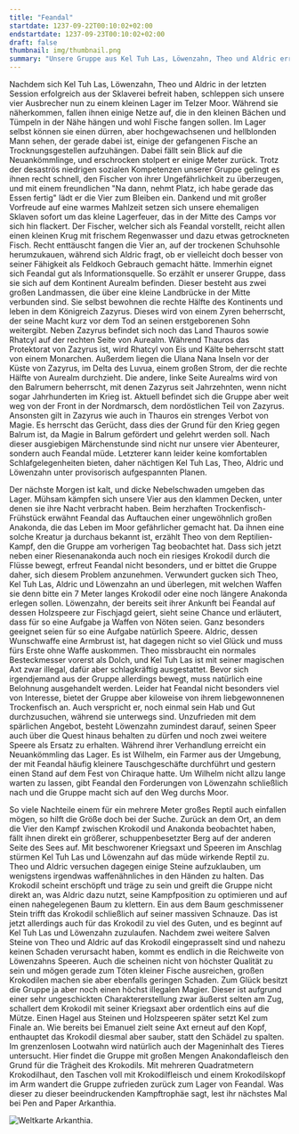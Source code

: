 ```yaml
---
title: "Feandal"
startdate: 1237-09-22T00:10:02+02:00
endstartdate: 1237-09-23T00:10:02+02:00
draft: false
thumbnail: img/thumbnail.png
summary: "Unsere Gruppe aus Kel Tuh Las, Löwenzahn, Theo und Aldric erreicht ein diesmal das Lager im Telzer Moor, welches sie beim letzten Mal entdeckt haben. Hier lernen Sie Feandal den Fischer kennen, welcher ihnen erstmal kurz zusammenfasst, in welchem Land und in welcher Welt Sie sich überhaupt befinden. Nach einer Nacht im Lager von Feandal hat der noch einen Auftrag für unsere Gruppe. Wie dieser lautet und wie sich die Vier hierbei anstellen, erfahrt ihr hier:"
---
```


Nachdem sich Kel Tuh Las, Löwenzahn, Theo und Aldric in der letzten Session erfolgreich aus der Sklaverei befreit haben, schleppen sich unsere vier Ausbrecher nun zu einem kleinen Lager im Telzer Moor. Während sie näherkommen, fallen ihnen einige Netze auf, die in den kleinen Bächen und Tümpeln in der Nähe hängen und wohl Fische fangen sollen. Im Lager selbst können sie einen dürren, aber hochgewachsenen und hellblonden Mann sehen, der gerade dabei ist, einige der gefangenen Fische an Trocknungsgestellen aufzuhängen. Dabei fällt sein Blick auf die Neuankömmlinge, und erschrocken stolpert er einige Meter zurück. Trotz der desaströs niedrigen sozialen Kompetenzen unserer Gruppe gelingt es ihnen recht schnell, den Fischer von ihrer Ungefährlichkeit zu überzeugen, und mit einem freundlichen "Na dann, nehmt Platz, ich habe gerade das Essen fertig" lädt er die Vier zum Bleiben ein. Dankend und mit großer Vorfreude auf eine warmes Mahlzeit setzen sich unsere ehemaligen Sklaven sofort um das kleine Lagerfeuer, das in der Mitte des Camps vor sich hin flackert. Der Fischer, welcher sich als Feandal vorstellt, reicht allen einen kleinen Krug mit frischem Regenwasser und dazu etwas getrockneten Fisch. Recht enttäuscht fangen die Vier an, auf der trockenen Schuhsohle herumzukauen, während sich Aldric fragt, ob er vielleicht doch besser von seiner Fähigkeit als Feldkoch Gebrauch gemacht hätte. Immerhin eignet sich Feandal gut als Informationsquelle. So erzählt er unserer Gruppe, dass sie sich auf dem Kontinent Aurealm befinden. Dieser besteht aus zwei großen Landmassen, die über eine kleine Landbrücke in der Mitte verbunden sind. Sie selbst bewohnen die rechte Hälfte des Kontinents und leben in dem Königreich Zazyrus. Dieses wird von einem Zyren beherrscht, der seine Macht kurz vor dem Tod an seinen erstgeborenen Sohn weitergibt. Neben Zazyrus befindet sich noch das Land Thauros sowie Rhatcyl auf der rechten Seite von Aurealm. Während Thauros das Protektorat von Zazyrus ist, wird Rhatcyl von Eis und Kälte beherrscht statt von einem Monarchen. Außerdem liegen die Ulana Nana Inseln vor der Küste von Zazyrus, im Delta des Luvua, einem großen Strom, der die rechte Hälfte von Aurealm durchzieht. Die andere, linke Seite Aurealms wird von den Balrumern beherrscht, mit denen Zazyrus seit Jahrzehnten, wenn nicht sogar Jahrhunderten im Krieg ist. Aktuell befindet sich die Gruppe aber weit weg von der Front in der Nordmarsch, dem nordöstlichen Teil von Zazyrus. Ansonsten gilt in Zazyrus wie auch in Thauros ein strenges Verbot von Magie. Es herrscht das Gerücht, dass dies der Grund für den Krieg gegen Balrum ist, da Magie in Balrum gefördert und gelehrt werden soll. Nach dieser ausgiebigen Märchenstunde sind nicht nur unsere vier Abenteurer, sondern auch Feandal müde. Letzterer kann leider keine komfortablen Schlafgelegenheiten bieten, daher nächtigen Kel Tuh Las, Theo, Aldric und Löwenzahn unter provisorisch aufgespannten Planen.

Der nächste Morgen ist kalt, und dicke Nebelschwaden umgeben das Lager. Mühsam kämpfen sich unsere Vier aus den klammen Decken, unter denen sie ihre Nacht verbracht haben. Beim herzhaften Trockenfisch-Frühstück erwähnt Feandal das Auftauchen einer ungewöhnlich großen Anakonda, die das Leben im Moor gefährlicher gemacht hat. Da ihnen eine solche Kreatur ja durchaus bekannt ist, erzählt Theo von dem Reptilien-Kampf, den die Gruppe am vorherigen Tag beobachtet hat. Dass sich jetzt neben einer Riesenanakonda auch noch ein riesiges Krokodil durch die Flüsse bewegt, erfreut Feandal nicht besonders, und er bittet die Gruppe daher, sich diesem Problem anzunehmen. Verwundert gucken sich Theo, Kel Tuh Las, Aldric und Löwenzahn an und überlegen, mit welchen Waffen sie denn bitte ein 7 Meter langes Krokodil oder eine noch längere Anakonda erlegen sollen. Löwenzahn, der bereits seit ihrer Ankunft bei Feandal auf dessen Holzspeere zur Fischjagd geiert, sieht seine Chance und erläutert, dass für so eine Aufgabe ja Waffen von Nöten seien. Ganz besonders geeignet seien für so eine Aufgabe natürlich Speere. Aldric, dessen Wunschwaffe eine Armbrust ist, hat dagegen nicht so viel Glück und muss fürs Erste ohne Waffe auskommen. Theo missbraucht ein normales Besteckmesser vorerst als Dolch, und Kel Tuh Las ist mit seiner magischen Axt zwar illegal, dafür aber schlagkräftig ausgestattet. Bevor sich irgendjemand aus der Gruppe allerdings bewegt, muss natürlich eine Belohnung ausgehandelt werden. Leider hat Feandal nicht besonders viel von Interesse, bietet der Gruppe aber kiloweise von ihrem liebgewonnenen Trockenfisch an. Auch verspricht er, noch einmal sein Hab und Gut durchzusuchen, während sie unterwegs sind. Unzufrieden mit dem spärlichen Angebot, besteht Löwenzahn zumindest darauf, seinen Speer auch über die Quest hinaus behalten zu dürfen und noch zwei weitere Speere als Ersatz zu erhalten. Während ihrer Verhandlung erreicht ein Neuankömmling das Lager. Es ist Wilhelm, ein Farmer aus der Umgebung, der mit Feandal häufig kleinere Tauschgeschäfte durchführt und gestern einen Stand auf dem Fest von Chiraque hatte. Um Wilhelm nicht allzu lange warten zu lassen, gibt Feandal den Forderungen von Löwenzahn schließlich nach und die Gruppe macht sich auf den Weg durchs Moor.

So viele Nachteile einem für ein mehrere Meter großes Reptil auch einfallen mögen, so hilft die Größe doch bei der Suche. Zurück an dem Ort, an dem die Vier den Kampf zwischen Krokodil und Anakonda beobachtet haben, fällt ihnen direkt ein größerer, schuppenbesetzter Berg auf der anderen Seite des Sees auf. Mit beschworener Kriegsaxt und Speeren im Anschlag stürmen Kel Tuh Las und Löwenzahn auf das müde wirkende Reptil zu. Theo und Aldric versuchen dagegen einige Steine aufzuklauben, um wenigstens irgendwas waffenähnliches in den Händen zu halten. Das Krokodil scheint erschöpft und träge zu sein und greift die Gruppe nicht direkt an, was Aldric dazu nutzt, seine Kampfposition zu optimieren und auf einen nahegelegenen Baum zu klettern. Ein aus dem Baum geschmissener Stein trifft das Krokodil schließlich auf seiner massiven Schnauze. Das ist jetzt allerdings auch für das Krokodil zu viel des Guten, und es beginnt auf Kel Tuh Las und Löwenzahn zuzulaufen. Nachdem zwei weitere Salven Steine von Theo und Aldric auf das Krokodil eingeprasselt sind und nahezu keinen Schaden verursacht haben, kommt es endlich in die Reichweite von Löwenzahns Speeren. Auch die scheinen nicht von höchster Qualität zu sein und mögen gerade zum Töten kleiner Fische ausreichen, großen Krokodilen machen sie aber ebenfalls geringen Schaden. Zum Glück besitzt die Gruppe ja aber noch einen höchst illegalen Magier. Dieser ist aufgrund einer sehr ungeschickten Charaktererstellung zwar äußerst selten am Zug, schallert dem Krokodil mit seiner Kriegsaxt aber ordentlich eins auf die Mütze. Einen Hagel aus Steinen und Holzspeeren später setzt Kel zum Finale an. Wie bereits bei Emanuel zielt seine Axt erneut auf den Kopf, enthauptet das Krokodil diesmal aber sauber, statt den Schädel zu spalten. Im grenzenlosen Lootwahn wird natürlich auch der Mageninhalt des Tieres untersucht. Hier findet die Gruppe mit großen Mengen Anakondafleisch den Grund für die Trägheit des Krokodils. Mit mehreren Quadratmetern Krokodilhaut, den Taschen voll mit Krokodilfleisch und einem Krokodilskopf im Arm wandert die Gruppe zufrieden zurück zum Lager von Feandal. Was dieser zu dieser beeindruckenden Kampftrophäe sagt, lest ihr nächstes Mal bei Pen and Paper Arkanthia.

<div class="center">
  <img class="img-fluid" title="Weltkarte Arkanthia" alt="Weltkarte Arkanthia." src="./img/Arkanthia_Full_Map_Blog_1-4.jpg" />
</div>
